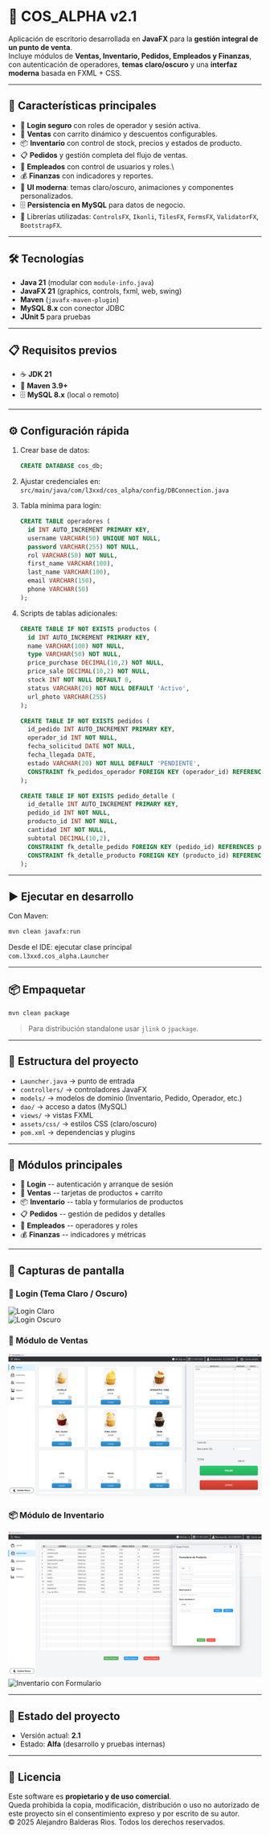 ﻿# 🌂 COS_ALPHA v2.1

Aplicación de escritorio desarrollada en **JavaFX** para la **gestión
integral de un punto de venta**.\
Incluye módulos de **Ventas, Inventario, Pedidos, Empleados y
Finanzas**, con autenticación de operadores, **temas claro/oscuro** y
una **interfaz moderna** basada en FXML + CSS.

------------------------------------------------------------------------

## 🚀 Características principales

-   🔑 **Login seguro** con roles de operador y sesión activa.
-   🛒 **Ventas** con carrito dinámico y descuentos configurables.
-   📦 **Inventario** con control de stock, precios y estados de
    producto.
-   📋 **Pedidos** y gestión completa del flujo de ventas.
-   👥 **Empleados** con control de usuarios y roles.\
-   💰 **Finanzas** con indicadores y reportes.
-   🎨 **UI moderna**: temas claro/oscuro, animaciones y componentes
    personalizados.
-   🗄️ **Persistencia en MySQL** para datos de negocio.
-   🧩 Librerías utilizadas: `ControlsFX`, `Ikonli`, `TilesFX`,
    `FormsFX`, `ValidatorFX`, `BootstrapFX`.

------------------------------------------------------------------------

## 🛠️ Tecnologías

-   **Java 21** (modular con `module-info.java`)
-   **JavaFX 21** (graphics, controls, fxml, web, swing)
-   **Maven** (`javafx-maven-plugin`)
-   **MySQL 8.x** con conector JDBC
-   **JUnit 5** para pruebas

------------------------------------------------------------------------

## 📋 Requisitos previos

-   ☕ **JDK 21**
-   🔧 **Maven 3.9+**
-   🗄️ **MySQL 8.x** (local o remoto)

------------------------------------------------------------------------

## ⚙️ Configuración rápida

1.  Crear base de datos:

    ``` sql
    CREATE DATABASE cos_db;
    ```

2.  Ajustar credenciales en:\
    `src/main/java/com/l3xxd/cos_alpha/config/DBConnection.java`

3.  Tabla mínima para login:

    ``` sql
    CREATE TABLE operadores (
      id INT AUTO_INCREMENT PRIMARY KEY,
      username VARCHAR(50) UNIQUE NOT NULL,
      password VARCHAR(255) NOT NULL,
      rol VARCHAR(50) NOT NULL,
      first_name VARCHAR(100),
      last_name VARCHAR(100),
      email VARCHAR(150),
      phone VARCHAR(50)
    );
    ```

4.  Scripts de tablas adicionales:

    ``` sql
    CREATE TABLE IF NOT EXISTS productos (
      id INT AUTO_INCREMENT PRIMARY KEY,
      name VARCHAR(100) NOT NULL,
      type VARCHAR(50) NOT NULL,
      price_purchase DECIMAL(10,2) NOT NULL,
      price_sale DECIMAL(10,2) NOT NULL,
      stock INT NOT NULL DEFAULT 0,
      status VARCHAR(20) NOT NULL DEFAULT 'Activo',
      url_photo VARCHAR(255)
    );
    ```

    ``` sql
    CREATE TABLE IF NOT EXISTS pedidos (
      id_pedido INT AUTO_INCREMENT PRIMARY KEY,
      operador_id INT NOT NULL,
      fecha_solicitud DATE NOT NULL,
      fecha_llegada DATE,
      estado VARCHAR(20) NOT NULL DEFAULT 'PENDIENTE',
      CONSTRAINT fk_pedidos_operador FOREIGN KEY (operador_id) REFERENCES operadores(id)
    );
    ```

    ``` sql
    CREATE TABLE IF NOT EXISTS pedido_detalle (
      id_detalle INT AUTO_INCREMENT PRIMARY KEY,
      pedido_id INT NOT NULL,
      producto_id INT NOT NULL,
      cantidad INT NOT NULL,
      subtotal DECIMAL(10,2),
      CONSTRAINT fk_detalle_pedido FOREIGN KEY (pedido_id) REFERENCES pedidos(id_pedido) ON DELETE CASCADE,
      CONSTRAINT fk_detalle_producto FOREIGN KEY (producto_id) REFERENCES productos(id)
    );
    ```

------------------------------------------------------------------------

## ▶️ Ejecutar en desarrollo

Con Maven:

``` bash
mvn clean javafx:run
```

Desde el IDE: ejecutar clase principal\
`com.l3xxd.cos_alpha.Launcher`

------------------------------------------------------------------------

## 📦 Empaquetar

``` bash
mvn clean package
```

> Para distribución standalone usar `jlink` o `jpackage`.

------------------------------------------------------------------------

## 📂 Estructura del proyecto

-   `Launcher.java` → punto de entrada
-   `controllers/` → controladores JavaFX
-   `models/` → modelos de dominio (Inventario, Pedido, Operador, etc.)
-   `dao/` → acceso a datos (MySQL)
-   `views/` → vistas FXML
-   `assets/css/` → estilos CSS (claro/oscuro)
-   `pom.xml` → dependencias y plugins

------------------------------------------------------------------------

## 📑 Módulos principales

-   🔐 **Login** -- autenticación y arranque de sesión
-   🛒 **Ventas** -- tarjetas de productos + carrito
-   📦 **Inventario** -- tabla y formularios de productos
-   📋 **Pedidos** -- gestión de pedidos y detalles
-   👥 **Empleados** -- operadores y roles
-   💰 **Finanzas** -- indicadores y métricas

------------------------------------------------------------------------

## 📸 Capturas de pantalla

### 🔐 Login (Tema Claro / Oscuro)

![Login
Claro](./CAPS/Captura%20de%20pantalla%202025-09-13%20165158.png)\
![Login
Oscuro](./CAPS/Captura%20de%20pantalla%202025-09-13%20165202.png)

### 🛒 Módulo de Ventas

![Ventas](./CAPS/Captura%20de%20pantalla%202025-09-13%20165231.png)

### 📦 Módulo de Inventario

![Inventario](./CAPS/Captura%20de%20pantalla%202025-09-13%20165242.png)\
![Inventario con
Formulario](./CAPS/Captura%20de%20pantalla%202025-09-13%20165257.png)

------------------------------------------------------------------------

## 📌 Estado del proyecto

-   Versión actual: **2.1**
-   Estado: **Alfa** (desarrollo y pruebas internas)

------------------------------------------------------------------------

## 📜 Licencia
Este software es **propietario y de uso comercial**.  
Queda prohibida la copia, modificación, distribución o uso no autorizado de este proyecto sin el consentimiento expreso y por escrito de su autor.  
© 2025 Alejandro Balderas Rios. Todos los derechos reservados.
